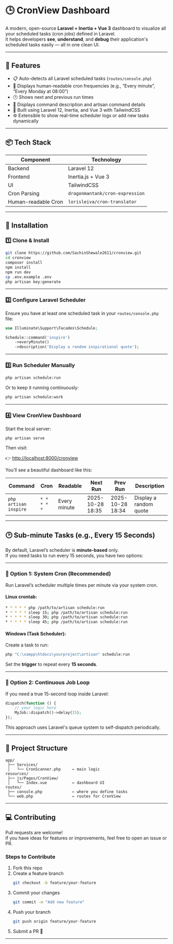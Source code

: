 # 🕒 CronView Dashboard

A modern, open-source **Laravel + Inertia + Vue 3** dashboard to visualize all your scheduled tasks (cron jobs) defined in Laravel.  
It helps developers **see**, **understand**, and **debug** their application's scheduled tasks easily — all in one clean UI.

---

## 🚀 Features

- 📋 Auto-detects all Laravel scheduled tasks (`routes/console.php`)
- 🧠 Displays human-readable cron frequencies (e.g., “Every minute”, “Every Monday at 08:00”)
- 🕑 Shows next and previous run times
- 💬 Displays command description and artisan command details
- 🎨 Built using Laravel 12, Inertia, and Vue 3 with TailwindCSS
- ⚙️ Extensible to show real-time scheduler logs or add new tasks dynamically

---

## 📦 Tech Stack

| Component | Technology |
|------------|-------------|
| Backend | Laravel 12 |
| Frontend | Inertia.js + Vue 3 |
| UI | TailwindCSS |
| Cron Parsing | `dragonmantank/cron-expression` |
| Human-readable Cron | `lorisleiva/cron-translator` |

---

## 🧰 Installation

### 1️⃣ Clone & Install

```bash
git clone https://github.com/SachinShewale2611/cronview.git
cd cronview
composer install
npm install
npm run dev
cp .env.example .env
php artisan key:generate
```

---

### 2️⃣ Configure Laravel Scheduler

Ensure you have at least one scheduled task in your `routes/console.php` file:

```php
use Illuminate\Support\Facades\Schedule;

Schedule::command('inspire')
    ->everyMinute()
    ->description('Display a random inspirational quote');
```

---

### 3️⃣ Run Scheduler Manually

```bash
php artisan schedule:run
```

Or to keep it running continuously:

```bash
php artisan schedule:work
```

---

### 4️⃣ View CronView Dashboard

Start the local server:

```bash
php artisan serve
```

Then visit:

👉 [http://localhost:8000/cronview](http://localhost:8000/cronview)

You’ll see a beautiful dashboard like this:

| Command | Cron | Readable | Next Run | Prev Run | Description |
|----------|-------|-----------|------------|------------|--------------|
| `php artisan inspire` | `* * * * *` | Every minute | 2025-10-28 18:35 | 2025-10-28 18:34 | Display a random quote |

---

## 🕑 Sub-minute Tasks (e.g., Every 15 Seconds)

By default, Laravel’s scheduler is **minute-based** only.  
If you need tasks to run every 15 seconds, you have two options:

---

### 🔧 Option 1: System Cron (Recommended)

Run Laravel’s scheduler multiple times per minute via your system cron.

#### Linux crontab:

```bash
* * * * * php /path/to/artisan schedule:run
* * * * * sleep 15; php /path/to/artisan schedule:run
* * * * * sleep 30; php /path/to/artisan schedule:run
* * * * * sleep 45; php /path/to/artisan schedule:run
```

#### Windows (Task Scheduler):

Create a task to run:

```bash
php "C:\xampp\htdocs\yourproject\artisan" schedule:run
```

Set the **trigger** to repeat every **15 seconds**.

---

### 🔁 Option 2: Continuous Job Loop

If you need a true 15-second loop inside Laravel:

```php
dispatch(function () {
    // your logic here
    MyJob::dispatch()->delay(15);
});
```

This approach uses Laravel's queue system to self-dispatch periodically.

---

## 🧱 Project Structure

```
app/
 ├── Services/
 │   └── CronScanner.php     ← main logic
resources/
 ├── js/Pages/CronView/
 │   └── Index.vue           ← dashboard UI
routes/
 ├── console.php             ← where you define tasks
 └── web.php                 ← routes for CronView
```

---

## 💻 Contributing

Pull requests are welcome!  
If you have ideas for features or improvements, feel free to open an issue or PR.

### Steps to Contribute

1. Fork this repo  
2. Create a feature branch  
   ```bash
   git checkout -b feature/your-feature
   ```
3. Commit your changes  
   ```bash
   git commit -m "Add new feature"
   ```
4. Push your branch  
   ```bash
   git push origin feature/your-feature
   ```
5. Submit a PR 🚀

---
